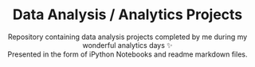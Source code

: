 <center><h1>Data Analysis / Analytics Projects</h1></center>

<p align=center>
Repository containing data analysis projects completed by me during my wonderful analytics days &#10024  <br>
Presented in the form of iPython Notebooks and readme markdown files.
</p>

  
 
